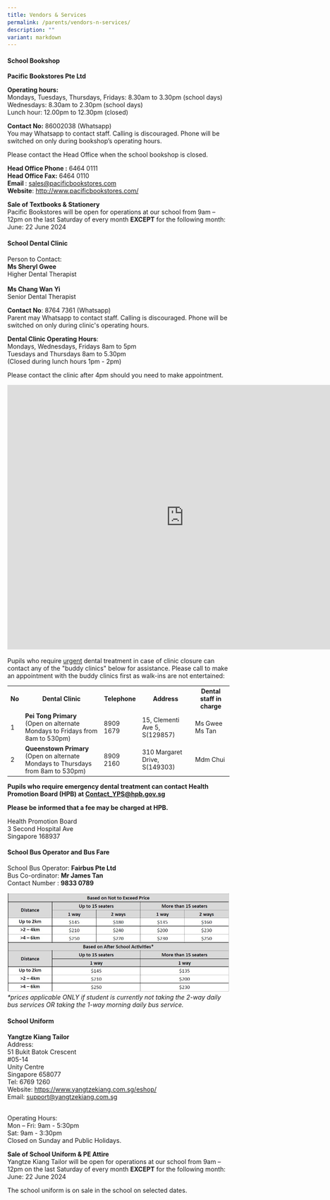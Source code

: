 ```yaml
---
title: Vendors & Services
permalink: /parents/vendors-n-services/
description: ""
variant: markdown
---
```

<h4><strong>School Bookshop</strong></h4>
<p><strong>Pacific Bookstores Pte Ltd</strong></p><strong>Operating hours:</strong>
<br>Mondays, Tuesdays, Thursdays, Fridays: 8.30am to 3.30pm (school days)<br>Wednesdays: 8.30am to 2.30pm (school days)<br>Lunch hour: 12.00pm to 12.30pm (closed)
<p><strong>Contact No:</strong> 86002038 (Whatsapp)
<br>You may Whatsapp to contact staff. Calling is discouraged. Phone will be switched on only during bookshop’s operating hours. </p>
<p>Please contact the Head Office when the school bookshop is closed.</p><strong>Head Office Phone :</strong> 6464 0111
<br><strong>Head Office Fax:</strong> 6464 0110
<br><strong>Email </strong> :&nbsp;<a href="mailto:sales@pacificbookstores.com" target="">sales@pacificbookstores.com</a><br><strong>Website</strong>:&nbsp;<a href="http://www.pacificbookstores.com/" target="_blank" rel="noopener">http://www.pacificbookstores.com/</a>
<p><strong>Sale of Textbooks &amp; Stationery</strong>
<br>Pacific Bookstores will be open for operations at our school from 9am – 12pm on the last Saturday of every month <strong>EXCEPT</strong> for the following month:
June: 22 June 2024
</p><h4><strong>School Dental Clinic</strong></h4>
<p>Person to Contact:&nbsp;<br><strong>Ms Sheryl Gwee</strong><br>Higher Dental Therapist<br><br><strong>Ms Chang Wan Yi </strong><br>Senior Dental Therapist</p>
<p><strong>Contact No</strong>:&nbsp;8764 7361 (Whatsapp)<br>Parent may Whatsapp to contact staff. Calling is discouraged.&nbsp;Phone will be switched on only during clinic's operating hours.</p>
<p><strong>Dental Clinic Operating Hours</strong>:&nbsp;
<br>Mondays, Wednesdays, Fridays 8am to 5pm 
<br>Tuesdays and Thursdays 8am to 5.30pm 
<br>(Closed during lunch hours 1pm - 2pm)&nbsp;</p>
<p>Please contact the clinic after 4pm should you need to make appointment.</p>
<p><iframe src="https://calendar.google.com/calendar/embed?src=c_73734lpk10n98pit407sisl2ac%40group.calendar.google.com&amp;ctz=Asia%2FSingapore" width="800" height="600" frameborder="0" scrolling="no"></iframe></p>
<p>Pupils who require&nbsp;<u>urgent</u>&nbsp;dental treatment in case of clinic closure can contact any of the "buddy clinics" below for assistance. Please call to make an appointment with the buddy clinics first as walk-ins are not entertained:</p>
<table>
<tbody>
<tr>
<th>No</th>
<th>Dental Clinic</th>
<th>Telephone</th>
<th>Address</th>
<th>Dental staff in charge</th>
</tr>
<tr>
<td>1</td>
<td><strong>Pei Tong Primary</strong><br>(Open on alternate Mondays to Fridays from 8am to 530pm)</td>
<td>8909 1679</td>
<td>15, Clementi Ave 5, S(129857)</td>
<td>Ms Gwee<br>Ms Tan</td>
</tr>
<tr>
<td>2</td>
<td><strong>Queenstown Primary</strong><br>(Open on alternate Mondays to Thursdays from 8am to 530pm)</td>
<td>8909 2160</td>
<td>310 Margaret Drive, S(149303)</td>
<td>Mdm Chui</td>
</tr>
	<tr>
</tr>
</tbody>
</table>
<p><strong>Pupils who require emergency dental treatment can contact Health Promotion Board (HPB) at <a href="mailto:Contact_YPS@hpb.gov.sg">Contact_YPS@hpb.gov.sg</a><br></strong></p>
<p><strong>Please be informed that a fee may be charged at HPB.</strong></p>
<p>Health Promotion Board<br>3 Second Hospital Ave<br>Singapore 168937</p>

<section id="school-bus-operator-and-bus-fare">
<h4><strong>School Bus Operator and Bus Fare</strong></h4>
<p>School Bus Operator: <b>Fairbus Pte Ltd</b>
<br>Bus Co-ordinator: <b>Mr James Tan</b><br>
Contact Number : <b>9833 0789</b></p>
</section>

![](/images/2023/schbusservices2023.JPG)
<i>*prices applicable ONLY if student is currently not taking the 2-way daily bus services OR taking the 1-way morning daily bus service.</i>
<h4><strong>School Uniform</strong></h4>
<p><strong>Yangtze Kiang Tailor</strong>
<br>Address:
<br>51 Bukit Batok Crescent
<br>#05-14
<br>Unity Centre
<br>Singapore 658077
<br>Tel: 6769 1260
<br>Website:&nbsp;<a href="https://www.yangtzekiang.com.sg/eshop/" target="_blank" rel="noopener">https://www.yangtzekiang.com.sg/eshop/</a><br>Email:&nbsp;<a href="mailto:support@yangtzekiang.com.sg" target="">support@yangtzekiang.com.sg</a></p><p></p>
<br>Operating Hours:
<br>Mon – Fri: 9am - 5:30pm
<br>Sat: 9am - 3:30pm
<br>Closed on Sunday and Public Holidays.
<p><strong>Sale of School Uniform &amp; PE Attire</strong> 
<br>Yangtze Kiang Tailor will be open for operations at our school from 9am – 12pm on the last Saturday of every month <strong>EXCEPT</strong> for the following month:
June: 22 June 2024



</p><p>The school uniform is on sale in the school on selected dates.</p>